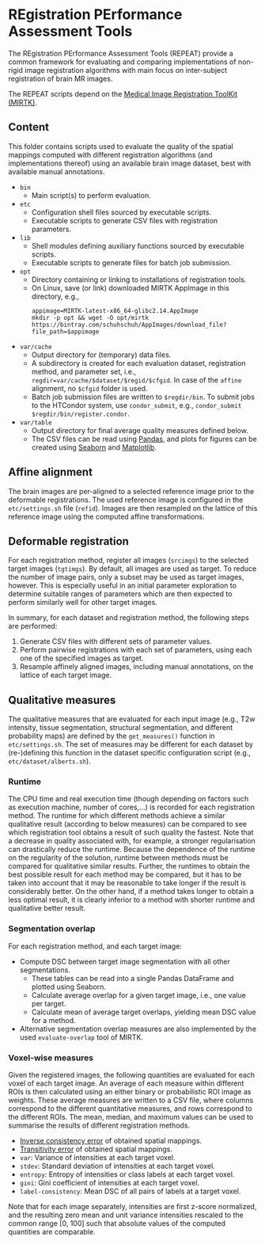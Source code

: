 # REgistration PErformance Assessment Tools

The REgistration PErformance Assessment Tools (REPEAT) provide a common framework for
evaluating and comparing implementations of non-rigid image registration algorithms
with main focus on inter-subject registration of brain MR images.

The REPEAT scripts depend on the [Medical Image Registration ToolKit (MIRTK)](https://mirtk.github.io).


## Content

This folder contains scripts used to evaluate the quality of the spatial mappings
computed with different registration algorithms (and implementations thereof)
using an available brain image dataset, best with available manual annotations.

* `bin`
  - Main script(s) to perform evaluation.
* `etc`
  - Configuration shell files sourced by executable scripts.
  - Executable scripts to generate CSV files with registration parameters.
* `lib`
  - Shell modules defining auxiliary functions sourced by executable scripts.
  - Executable scripts to generate files for batch job submission.
* `opt`
  - Directory containing or linking to installations of registration tools.
  - On Linux, save (or link) downloaded MIRTK AppImage in this directory, e.g.,
    ```
    appimage=MIRTK-latest-x86_64-glibc2.14.AppImage
    mkdir -p opt && wget -O opt/mirtk https://bintray.com/schuhschuh/AppImages/download_file?file_path=$appimage
    ```
* `var/cache`
  - Output directory for (temporary) data files.
  - A subdirectory is created for each evaluation dataset, registration method,
    and parameter set, i.e., `regdir=var/cache/$dataset/$regid/$cfgid`. In case of
    the `affine` alignment, no `$cfgid` folder is used.
  - Batch job submission files are written to `$regdir/bin`.
    To submit jobs to the HTCondor system, use `condor_submit`, e.g.,
    `condor_submit $regdir/bin/register.condor`.
* `var/table`
  - Output directory for final average quality measures defined below.
  - The CSV files can be read using [Pandas](http://pandas.pydata.org/),
    and plots for figures can be created using [Seaborn](http://seaborn.pydata.org/)
    and [Matplotlib](https://matplotlib.org/).


## Affine alignment

The brain images are per-aligned to a selected reference image prior to the
deformable registrations. The used reference image is configured in the
`etc/settings.sh` file (`refid`). Images are then resampled on the lattice
of this reference image using the computed affine transformations.


## Deformable registration

For each registration method, register all images (`srcimgs`) to the selected target
images (`tgtimgs`). By default, all images are used as target. To reduce the number of
image pairs, only a subset may be used as target images, however. This is especially
useful in an initial parameter exploration to determine suitable ranges of parameters
which are then expected to perform similarly well for other target images.

In summary, for each dataset and registration method, the following steps are performed:

1. Generate CSV files with different sets of parameter values.
2. Perform pairwise registrations with each set of parameters,
   using each one of the specified images as target.
3. Resample affinely aligned images, including manual annotations,
   on the lattice of each target image.


## Qualitative measures

The qualitative measures that are evaluated for each input image (e.g., T2w intensity,
tissue segmentation, structural segmentation, and different probability maps) are
defined by the `get_measures()` function in `etc/settings.sh`. The set of measures
may be different for each dataset by (re-)defining this function in the dataset
specific configuration script (e.g., `etc/dataset/alberts.sh`).


### Runtime

The CPU time and real execution time (though depending on factors such as execution machine,
number of cores,...) is recorded for each registration method. The runtime for which different
methods achieve a similar qualitative result (according to below measures) can be compared to
see which registration tool obtains a result of such quality the fastest. Note that a decrease
in quality associated with, for example, a stronger regularisation can drastically reduce the
runtime. Because the dependence of the runtime on the regularity of the solution, runtime between
methods must be compared for qualitative similar results. Further, the runtimes to obtain the
best possible result for each method may be compared, but it has to be taken into account that
it may be reasonable to take longer if the result is considerably better. On the other hand,
if a method takes longer to obtain a less optimal result, it is clearly inferior to a method
with shorter runtime and qualitative better result.


### Segmentation overlap

For each registration method, and each target image:

* Compute DSC between target image segmentation with all other segmentations.
  - These tables can be read into a single Pandas DataFrame and plotted using Seaborn.
  - Calculate average overlap for a given target image, i.e., one value per target.
  - Calculate mean of average target overlaps, yielding mean DSC value for a method.
* Alternative segmentation overlap measures are also implemented by the used
  `evaluate-overlap` tool of MIRTK.


### Voxel-wise measures

Given the registered images, the following quantities are evaluated for each voxel
of each target image. An average of each measure within different ROIs is then
calculated using an either binary or probabilistic ROI image as weights. These
average measures are written to a CSV file, where columns correspond to the
different quantitative measures, and rows correspond to the different ROIs.
The mean, median, and maximum values can be used to summarise the results of
different registration methods.

* [Inverse consistency error](http://www.nirep.org/ice) of obtained spatial mappings.
* [Transitivity error](http://www.nirep.org/te) of obtained spatial mappings.
* `var`: Variance of intensities at each target voxel.
* `stdev`: Standard deviation of intensities at each target voxel.
* `entropy`: Entropy of intensities or class labels at each target voxel.
* `gini`: Gini coefficient of intensities at each target voxel.
* `label-consistency`: Mean DSC of all pairs of labels at a target voxel.

Note that for each image separately, intensities are first z-score normalized,
and the resulting zero mean and unit variance intensities rescaled to the common
range [0, 100] such that absolute values of the computed quantities are comparable.
